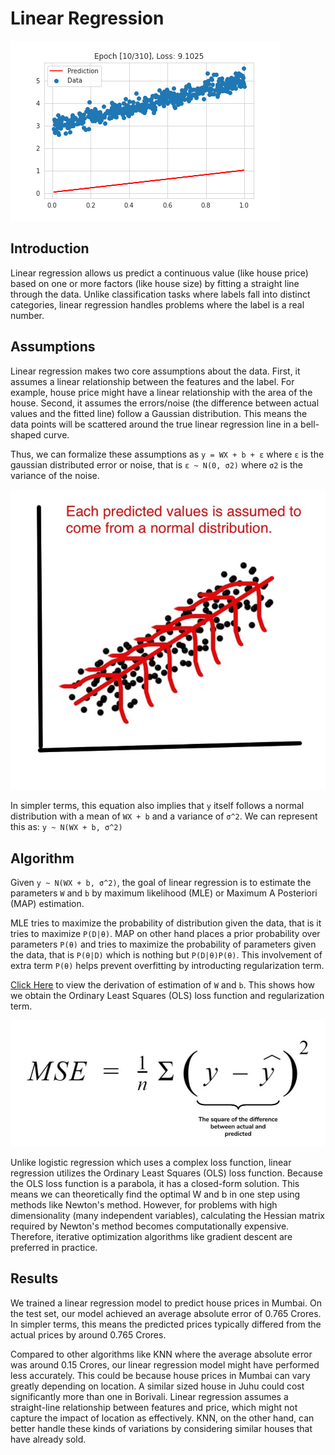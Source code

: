 # Linear Regression

<img src="../assets/linear-regression.gif" alt="linear-regression">

## Introduction

Linear regression allows us predict a continuous value (like house price) based on one or more factors (like house size) by fitting a straight line through the data. Unlike classification tasks where labels fall into distinct categories, linear regression handles problems where the label is a real number.

## Assumptions

Linear regression makes two core assumptions about the data. First, it assumes a linear relationship between the features and the label. For example, house price might have a linear relationship with the area of the house. Second, it assumes the errors/noise (the difference between actual values and the fitted line) follow a Gaussian distribution. This means the data points will be scattered around the true linear regression line in a bell-shaped curve.

Thus, we can formalize these assumptions as `y = WX + b + ε` where `ε` is the gaussian distributed error or noise, that is `ε ~ N(0, σ2)` where `σ2` is the variance of the noise.

<img src = "../assets/linear-gaussian.jpg" alt="linear-gaussian">

In simpler terms, this equation also implies that `y` itself follows a normal distribution with a mean of `WX + b` and a variance of `σ^2`. We can represent this as: `y ~ N(WX + b, σ^2)`

## Algorithm

Given `y ~ N(WX + b, σ^2)`, the goal of linear regression is to estimate the parameters `W` and `b`  by maximum likelihood (MLE) or Maximum A Posteriori (MAP) estimation. 

MLE tries to maximize the probability of distribution given the data, that is it tries to maximize `P(D|θ)`. MAP on other hand places a prior probability over parameters `P(θ)` and tries to maximize the probability of parameters given the data, that is `P(θ|D)` which is nothing but `P(D|θ)P(θ)`. This involvement of extra term `P(θ)` helps prevent overfitting by introducting regularization term.

<a href="https://www.cs.cornell.edu/courses/cs4780/2018fa/lectures/lecturenote08.html">Click Here</a> to view the derivation of estimation of `W` and `b`. This shows how we obtain the Ordinary Least Squares (OLS) loss function and regularization term.

<img src="../assets/linear-loss-func.jpg" alt="linear loss function">

Unlike logistic regression which uses a complex loss function, linear regression utilizes the Ordinary Least Squares (OLS) loss function. Because the OLS loss function is a parabola, it has a closed-form solution. This means we can theoretically find the optimal W and b in one step using methods like Newton's method. However, for problems with high dimensionality (many independent variables), calculating the Hessian matrix required by Newton's method becomes computationally expensive. Therefore, iterative optimization algorithms like gradient descent are preferred in practice.

## Results

We trained a linear regression model to predict house prices in Mumbai. On the test set, our model achieved an average absolute error of 0.765 Crores. In simpler terms, this means the predicted prices typically differed from the actual prices by around 0.765 Crores.

Compared to other algorithms like KNN where the average absolute error was around 0.15 Crores, our linear regression model might have performed less accurately. This could be because house prices in Mumbai can vary greatly depending on location. A similar sized house in Juhu could cost significantly more than one in Borivali. Linear regression assumes a straight-line relationship between features and price, which might not capture the impact of location as effectively. KNN, on the other hand, can better handle these kinds of variations by considering similar houses that have already sold.